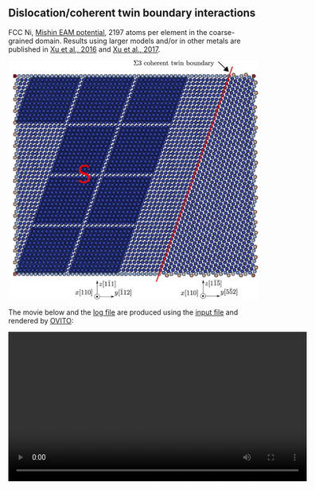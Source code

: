 ## Dislocation/coherent twin boundary interactions

FCC Ni, [Mishin EAM potential](http://dx.doi.org/10.1103/PhysRevB.59.3393), 2197 atoms per element in the coarse-grained domain. Results using larger models and/or in other metals are published in [Xu et al., 2016](http://dx.doi.org/10.1038/npjcompumats.2015.16) and [Xu et al., 2017](http://dx.doi.org/10.1007/s11837-017-2302-1).



![dislocation-ctb](dislocation-ctb.jpg)

The movie below and the <a href="dislocation-ctb.log" target="_blank">log file</a> are produced using the <a href="dislocation-ctb.in" target="_blank">input file</a> and rendered by [OVITO](../../chapter6/ovito.md):

<video width="600" controls>
  <source src="dislocation-ctb.mp4" type="video/mp4">
</video>